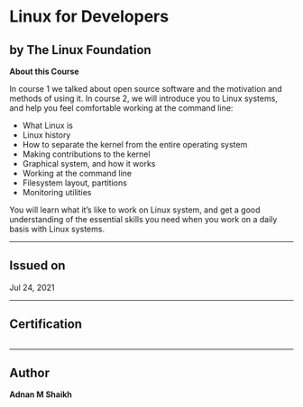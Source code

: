 # Linux for Developers
## by The Linux Foundation

**About this Course**

In course 1 we talked about open source software and the motivation and methods of using it. In course 2, we will introduce you to Linux systems, and help you feel comfortable working at the command line:

- What Linux is
- Linux history
- How to separate the kernel from the entire operating system
- Making contributions to the kernel
- Graphical system, and how it works
- Working at the command line
- Filesystem layout, partitions
- Monitoring utilities

You will learn what it’s like to work on Linux system, and get a good understanding of the essential skills you need when you work on a daily basis with Linux systems.

---

## Issued on

Jul 24, 2021

---

## Certification

![]()

---

## Author

**Adnan M Shaikh** 
